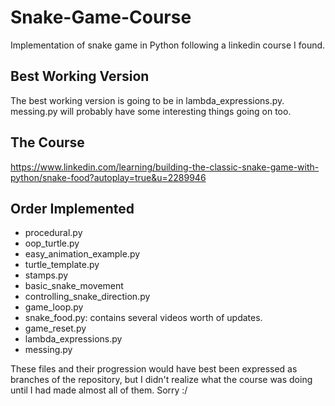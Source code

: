 # Snake-Game-Course
Implementation of snake game in Python following a linkedin course I found.

## Best Working Version
The best working version is going to be in lambda_expressions.py. messing.py will probably have some interesting things going on too.

## The Course

https://www.linkedin.com/learning/building-the-classic-snake-game-with-python/snake-food?autoplay=true&u=2289946

## Order Implemented
* procedural.py
* oop_turtle.py
* easy_animation_example.py
* turtle_template.py
* stamps.py
* basic_snake_movement
* controlling_snake_direction.py
* game_loop.py
* snake_food.py: contains several videos worth of updates.
* game_reset.py
* lambda_expressions.py
* messing.py

These files and their progression would have best been expressed as branches of the repository, but I didn't realize what the course was doing until I had made almost all of them. Sorry :/
